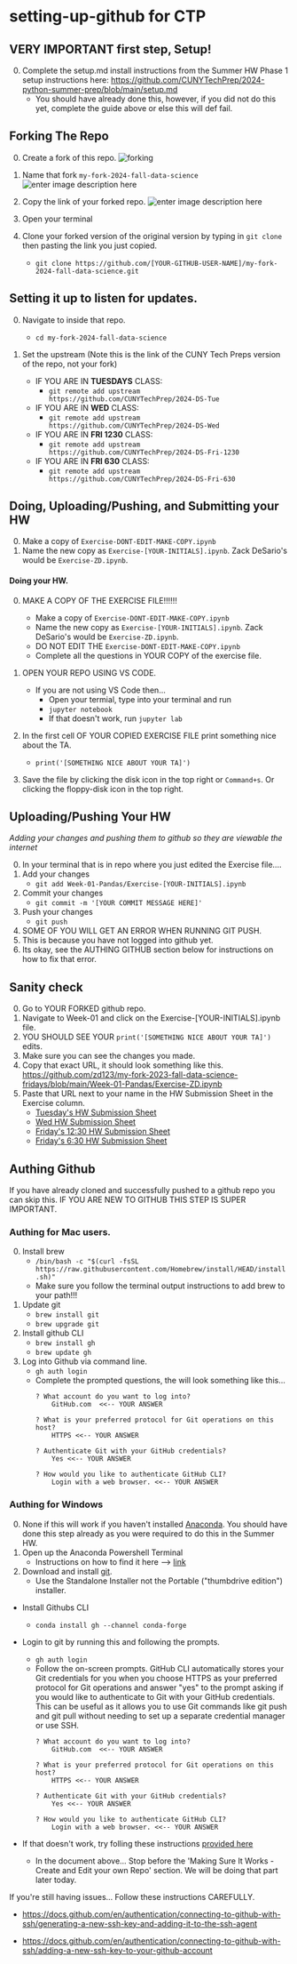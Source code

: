 # setting-up-github for CTP

## VERY IMPORTANT first step, Setup! 
0. Complete the setup.md install instructions from the Summer HW Phase 1 setup instructions here:  https://github.com/CUNYTechPrep/2024-python-summer-prep/blob/main/setup.md
	* You should have already done this, however, if you did not do this yet, complete the guide above or else this will def fail. 


## Forking The Repo
0. Create a fork of this repo. ![forking](https://raw.githubusercontent.com/zd123/images-for-class/main/forking-image-instructions/01-fork-button.png)

0. Name that fork `my-fork-2024-fall-data-science` ![enter image description here](https://github.com/zd123/images-for-class/blob/main/forking-image-instructions/02-naming-fork.png?raw=true)
	
0. Copy the link of your forked repo.  ![enter image description here](https://github.com/zd123/images-for-class/blob/main/forking-image-instructions/03-getting-fork-link.png?raw=true)

0. Open your terminal

0. Clone your forked version of the original version by typing in `git clone` then pasting the link you just copied. 
	* `git clone https://github.com/[YOUR-GITHUB-USER-NAME]/my-fork-2024-fall-data-science.git`

## Setting it up to listen for updates. 

0. Navigate to inside that repo. 
	* `cd my-fork-2024-fall-data-science`

0. Set the upstream (Note this is the link of the CUNY Tech Preps version of the repo, not your fork)
	* IF YOU ARE IN __TUESDAYS__ CLASS:  
		* `git remote add upstream https://github.com/CUNYTechPrep/2024-DS-Tue`
	* IF YOU ARE IN __WED__ CLASS: 
		* `git remote add upstream https://github.com/CUNYTechPrep/2024-DS-Wed`
	* IF YOU ARE IN __FRI 1230__ CLASS: 
		* `git remote add upstream https://github.com/CUNYTechPrep/2024-DS-Fri-1230`
	* IF YOU ARE IN __FRI 630__ CLASS: 
		* `git remote add upstream https://github.com/CUNYTechPrep/2024-DS-Fri-630`

## Doing, Uploading/Pushing, and Submitting your HW

0. Make a copy of `Exercise-DONT-EDIT-MAKE-COPY.ipynb`
0. Name the new copy as `Exercise-[YOUR-INITIALS].ipynb`. Zack DeSario's would be `Exercise-ZD.ipynb`.


#### Doing your HW. 
0. MAKE A COPY OF THE EXERCISE FILE!!!!!!  
	* Make a copy of `Exercise-DONT-EDIT-MAKE-COPY.ipynb`
	* Name the new copy as `Exercise-[YOUR-INITIALS].ipynb`. Zack DeSario's would be `Exercise-ZD.ipynb`.
	* DO NOT EDIT THE `Exercise-DONT-EDIT-MAKE-COPY.ipynb`
	* Complete all the questions in YOUR COPY of the exercise file.

0. OPEN YOUR REPO USING VS CODE.
	* If you are not using VS Code then... 
		* Open your termial, type into your terminal and run
		* `jupyter notebook`
		* If that doesn't work, run `jupyter lab`

0. In the first cell OF YOUR COPIED EXERCISE FILE print something nice about the TA. 
	* `print('[SOMETHING NICE ABOUT YOUR TA]')`

0. Save the file by clicking the disk icon in the top right or `Command+s`. Or clicking the floppy-disk icon in the top right. 


## Uploading/Pushing Your HW
*Adding your changes and pushing them to github so they are viewable the internet*

0. In your terminal that is in repo where you just edited the Exercise file....
0. Add your changes 
	* `git add Week-01-Pandas/Exercise-[YOUR-INITIALS].ipynb`
0. Commit your changes
	* `git commit -m '[YOUR COMMIT MESSAGE HERE]'`
0. Push your changes
	* `git push`
0. SOME OF YOU WILL GET AN ERROR WHEN RUNNING GIT PUSH. 
0. This is because you have not logged into github yet. 
0. Its okay, see the AUTHING GITHUB section below for instructions on how to fix that error.

## Sanity check
0. Go to YOUR FORKED github repo. 
0. Navigate to Week-01 and click on the Exercise-[YOUR-INITIALS].ipynb file.
0. YOU SHOULD SEE YOUR `print('[SOMETHING NICE ABOUT YOUR TA]')` edits.
0. Make sure you can see the changes you made. 
0. Copy that exact URL, it should look something like this. https://github.com/zd123/my-fork-2023-fall-data-science-fridays/blob/main/Week-01-Pandas/Exercise-ZD.ipynb 
0. Paste that URL next to your name in the HW Submission Sheet in the Exercise column. 
	* [Tuesday's HW Submission Sheet](https://docs.google.com/spreadsheets/d/150MVMGhClrJ7NFAoukEvbZoujM3a_-7v9r9q4QihiAc/edit?gid=0#gid=0)
	* [Wed HW Submission Sheet](https://docs.google.com/spreadsheets/d/1h3TcC5mDSPhOuRIHJnq5qr-MHsEXfVdDxgx9s1YHWRM/edit?usp=sharing)
	* [Friday's 12:30 HW Submission Sheet](https://docs.google.com/spreadsheets/d/1jws-NeM5Ww4m903Xa8Vgdzcqi1LO3r_zXNQkNxeBk34/edit?usp=sharing)
	* [Friday's 6:30 HW Submission Sheet](https://docs.google.com/spreadsheets/d/1mIpyT3I08v-uU--gOqb0dVLy95jtnchKMAsAWXf_mus/edit?usp=sharing)


## Authing Github
If you have already cloned and successfully pushed to a github repo you can skip this.  IF YOU ARE NEW TO GITHUB THIS STEP IS SUPER IMPORTANT. 

### Authing for Mac users. 
0. Install brew 
	* `/bin/bash -c "$(curl -fsSL https://raw.githubusercontent.com/Homebrew/install/HEAD/install.sh)"`
	* Make sure you follow the terminal output instructions to add brew to your path!!!
0. Update git
	* `brew install git`
	* `brew upgrade git`
0. Install github CLI
	* `brew install gh`
	* `brew update gh`
0. Log into Github via command line. 
	* `gh auth login`
	* Complete the prompted questions, the will look something like this...
		```
		? What account do you want to log into? 
			GitHub.com  <<-- YOUR ANSWER

		? What is your preferred protocol for Git operations on this host? 
			HTTPS <<-- YOUR ANSWER

		? Authenticate Git with your GitHub credentials? 
			Yes <<-- YOUR ANSWER

		? How would you like to authenticate GitHub CLI? 
			Login with a web browser. <<-- YOUR ANSWER
		```

### Authing for Windows

0. None if this will work if you haven't installed [Anaconda](https://www.anaconda.com/download). You should have done this step already as you were required to do this in the Summer HW.
0. Open up the Anaconda Powershell Terminal
	* Instructions on how to find it here --> [link](https://saturncloud.io/blog/how-to-access-anaconda-command-prompt-in-windows-10-64bit/#method-1-through-the-start-menu)
0. Download and install [git](https://git-scm.com/download/win).
	* Use the Standalone Installer not the Portable ("thumbdrive edition") installer. 
* Install Githubs CLI 
	* `conda install gh --channel conda-forge`
* Login to git by running this and following the prompts. 
	* `gh auth login`
	* Follow the on-screen prompts. GitHub CLI automatically stores your Git credentials for you when you choose HTTPS as your preferred protocol for Git operations and answer "yes" to the prompt asking if you would like to authenticate to Git with your GitHub credentials. This can be useful as it allows you to use Git commands like git push and git pull without needing to set up a separate credential manager or use SSH.
		```
		? What account do you want to log into? 
			GitHub.com  <<-- YOUR ANSWER

		? What is your preferred protocol for Git operations on this host? 
			HTTPS <<-- YOUR ANSWER

		? Authenticate Git with your GitHub credentials? 
			Yes <<-- YOUR ANSWER

		? How would you like to authenticate GitHub CLI? 
			Login with a web browser. <<-- YOUR ANSWER
		```

* If that doesn't work, try folling these instructions [provided here](https://github.com/CUNYTechPrep/2024-python-summer-prep/blob/main/setup-part-2-github.md) 
	* In the document above... Stop before the 'Making Sure It Works - Create and Edit your own Repo' section.  We will be doing that part later today. 


If you're still having issues... Follow these instructions CAREFULLY.
* https://docs.github.com/en/authentication/connecting-to-github-with-ssh/generating-a-new-ssh-key-and-adding-it-to-the-ssh-agent

* https://docs.github.com/en/authentication/connecting-to-github-with-ssh/adding-a-new-ssh-key-to-your-github-account
